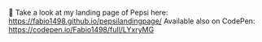 👀 Take a look at my landing page of Pepsi here: https://fabio1498.github.io/pepsilandingpage/
Available also on CodePen: https://codepen.io/Fabio1498/full/LYxryMG
